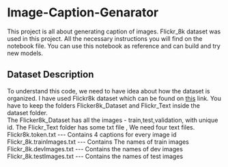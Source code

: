 # Image-Caption-Genarator

This project is all about generating caption of images. Flickr_8k dataset was used in this project. All the necessary instructions you will find on the notebook file. You can use this notebook as reference and can build and try new models. 

## Dataset Description
To understand this code, we need to have idea about how the dataset is organized. I have used Flickr8k dataset which can be found on [this](https://www.kaggle.com/ming666/flicker8k-dataset) link. You have to keep the folders Flicker8k_Dataset and Flickr_Text inside the dataset folder.<br>
The Flicker8k_Dataset has all the images - train,test,validation, with unique id. The Flickr_Text folder has some txt file , We need four text files.<br>
Flickr8k.token.txt  --- Contains 4 captions for every image id<br>
Flickr_8k.trainImages.txt --- Contains The names of train images<br>
Flickr_8k.devImages.txt --- Contains the names of dev images<br>
Flickr_8k.testImages.txt --- Contains the names of test images<br>
